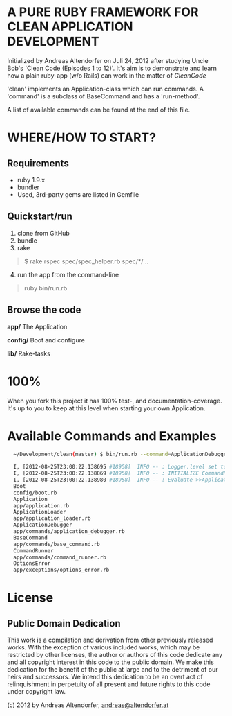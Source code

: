 A PURE RUBY FRAMEWORK FOR CLEAN APPLICATION DEVELOPMENT
=======================================================

Initialized by Andreas Altendorfer on Juli 24, 2012 after
  studying Uncle Bob's 'Clean Code (Episodes 1 to 12)'. It's aim is to demonstrate and learn how a plain
  ruby-app (w/o Rails) can work in the matter of _CleanCode_

'clean' implements an Application-class which can run commands. A 'command' is
  a subclass of BaseCommand and has a 'run-method'.

A list of available commands can be found at the end of this file.

WHERE/HOW TO START?
===================

Requirements
------------

  * ruby 1.9.x
  * bundler
  * Used, 3rd-party gems are listed in Gemfile

Quickstart/run
--------------

  1. clone from GitHub
  2. bundle
  3. rake

  > $ rake
  > rspec spec/spec_helper.rb spec/*/
  > ..

  4. run the app from the command-line

  > ruby bin/run.rb


Browse the code
---------------

**app/**
The Application

**config/**
Boot and configure

**lib/**
Rake-tasks


100%
====

When you fork this project it has 100% test-, and documentation-coverage.
It's up to you to keep at this level when starting your own Application.


Available Commands and Examples
===============================

```sh
  ~/Development/clean(master) $ bin/run.rb --command=ApplicationDebugger,'"modules"' -verbose

  I, [2012-08-25T23:00:22.138695 #18958]  INFO -- : Logger.level set to 1
  I, [2012-08-25T23:00:22.138869 #18958]  INFO -- : INITIALIZE CommandRunner.new(["ApplicationDebugger", "\"modules\""])
  I, [2012-08-25T23:00:22.138980 #18958]  INFO -- : Evaluate >>ApplicationDebugger.new("modules")<<
  Boot
  config/boot.rb
  Application
  app/application.rb
  ApplicationLoader
  app/application_loader.rb
  ApplicationDebugger
  app/commands/application_debugger.rb
  BaseCommand
  app/commands/base_command.rb
  CommandRunner
  app/commands/command_runner.rb
  OptionsError
  app/exceptions/options_error.rb

```


License
=======

Public Domain Dedication
------------------------

This work is a compilation and derivation from other previously released works. With the exception of 
various included works, which may be restricted by other licenses, the author or authors of this code 
dedicate any and all copyright interest in this code to the public domain. We make this dedication for 
the benefit of the public at large and to the detriment of our heirs and successors. We intend this 
dedication to be an overt act of relinquishment in perpetuity of all present and future rights to this 
code under copyright law.

(c) 2012 by Andreas Altendorfer, <andreas@altendorfer.at>
